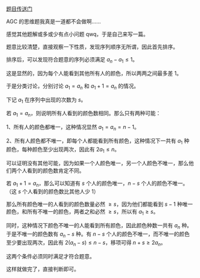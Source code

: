 [题目传送门](https://www.luogu.com.cn/problem/AT2386)

AGC 的思维题我真是一道都不会做啊……

感觉其他题解或多或少有点小问题 qwq，于是自己来写一篇。

题意比较清楚，直接观察一下性质，发现序列顺序无所谓，因此首先排序。

排序后，可以发现符合题意的序列必须满足 $a_n-a_1 \le 1$。

这是显然的，因为每个人能看到其他所有人的颜色，所以两两之间最多差 $1$。

于是分类讨论，分别讨论 $a_1=a_n$ 和 $a_1+1=a_n$ 的情况。

下记 $a_1$ 在序列中出现的次数为 $s$。

若 $a_1=a_n$，则说明所有人看到的颜色数相同。那么只有两种可能：

1、所有人的颜色都唯一，这种情况显然 $a_1=a_n=n-1$。

2、所有人颜色都不唯一，即每个人都能看到所有颜色，这种情况下一共有 $a_1$ 种颜色，每种颜色至少出现两次，因此有 $2a_1 \le n$。

可以证明没有其他可能，因为如果一个人颜色唯一，另一个人颜色不唯一，那么他们两个人看到的颜色数肯定不同。

若 $a_1+1=a_n$，那么可以知道有 $s$ 个人的颜色唯一，$n-s$ 个人的颜色不唯一。（这 $s$ 个人看到的颜色数比其他人少 $1$）

那么所有颜色唯一的人看到的颜色数量必然 $\ge s$，因为他们都能看到 $s-1$ 种唯一颜色，和所有不唯一的颜色，两者之和必然 $\ge s$，所以有 $a_1 \ge s$。

同时，这种情况下颜色不唯一的人能看到所有颜色，因此颜色种数一共有 $a_n$ 种。于是不唯一的颜色数有 $a_n-s$ 种。有 $n-s$ 个人的颜色不唯一，而不唯一的颜色至少要出现两次，因此有 $2(a_n-s) \le n-s$，移项可得 $n+s \ge 2a_n$。

这两个条件必须同时满足才符合题意。

这样就做完了，直接判断即可。